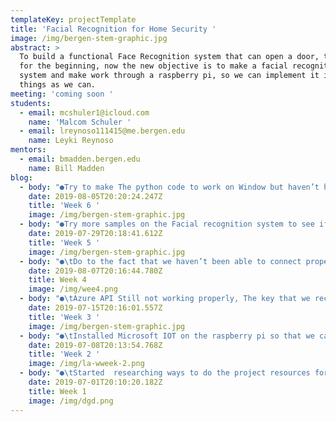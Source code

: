 ```yaml
---
templateKey: projectTemplate
title: 'Facial Recognition for Home Security '
image: /img/bergen-stem-graphic.jpg
abstract: >
  To build a functional Face Recognition system that can open a door, that was
  for the beginning, now the new objective is to make a facial recognition
  system and make work through a raspberry pi, so we can implement it in as many
  things as we can.
meeting: 'coming soon '
students:
  - email: mcshuler1@icloud.com
    name: 'Malcom Schuler '
  - email: lreynoso111415@me.bergen.edu
    name: Leyki Reynoso
mentors:
  - email: bmadden.bergen.edu
    name: Bill Madden
blog:
  - body: "●Try to make The python code to work on Window but haven’t had any good results. Try to use Anaconda, Minianaconda for python and download from console and from interface yet the code outputs That some parameters need to be filled yet it dose;t let us input while in mac it is allowed.\r\n\n●Work with the raspberry pi and the breadboard to make sure that the circuits work properly by doing a little led light experiment and it works perfectly."
    date: 2019-08-05T20:20:24.247Z
    title: 'Week 6 '
    image: /img/bergen-stem-graphic.jpg
  - body: "●Try more samples on the Facial recognition system to see if we can increase the accuracy by increasing the sample to 50 and there were no improvements.\n\n●After some research we found out about the method we were using called Hog which works with a small data set, is faster but less accurate.\r\n\n●Found out about CNN which is more accurate, yet it is way slower and in order to work need a huge dataset. Now we have to find better ways of implementing it taking into consideration the limited processing power we have."
    date: 2019-07-29T20:18:41.612Z
    title: 'Week 5 '
    image: /img/bergen-stem-graphic.jpg
  - body: "●\tDo to the fact that we haven’t been able to connect properly to azure and the fact that every transaction was charging us money, we are now We decided to use OpenCV but trying to decide  which programming language we should use for it, C++ or python.\n\n○\tC++ Advantages: Both of us Have more experience with it and it is easier to work with in Visual basics, but it is harder not adaptable.\n\n○\tPython Advantages: the code can be used in Apple and Windows devices without a lot of changes and, because the two members have a different operating systems, this will simplify the testing between both computers.\n\n![](/img/weee4444.png)\n\n●\tSuccessfully downloaded the libraries on python and used a sample code to make facial recognition work using this source code, Trained it with samples of 3 different people putting 21 pictures each, it works, and is detecting pictures now.\n\n●Also successfully made live video detection but is detecting an unknown person as someone it knows which shouldn’t happen.\r\n\n●Another issue is that the code is not working on windows, just on mac."
    date: 2019-08-07T20:16:44.780Z
    title: Week 4
    image: /img/wee4.png
  - body: "●\tAzure API Still not working properly, The key that we receive to have access to the cloud is not being valid, and the use of OpenCV to do the FAcial recognition offline, even though cheap, may bring performance issues when used in the raspberry pi, our goal for this summer has changed to being able to detect faces in live video. Even though we are still aimg to open the door we figure out that we can do more than that so we are aiming to just be able to detect faces and after that expand on as many applications as we can."
    date: 2019-07-15T20:16:01.557Z
    title: 'Week 3 '
    image: /img/bergen-stem-graphic.jpg
  - body: "●\tInstalled Microsoft IOT on the raspberry pi so that we can connect to a remote computer to the raspberry pi so that it does the process, and then tells the raspberry what to do.\n\n●\tStarted looking for other methods for the use of facial recognition just in case that Microsoft azure does not work as well as we planned. In the process found out about Opencv an open source API used for image recognition, it can be used in may softwares andis free in contrast to Azure but because it not cloud based, we will need a way of processing the information in a decento computer and sent the results to the raspberry pi."
    date: 2019-07-08T20:13:54.768Z
    title: 'Week 2 '
    image: /img/la-wweek-2.png
  - body: "●\tStarted  researching ways to do the project resources for the project.\r\n\n●\tOur overall plan is to connect the camera and Microsoft azure which is a cloud API service with cognitive services capabilities that allow us to work with face detection, voice detection, etc. using this we confirm the face and tell the raspberry to open an electrical door lock if it is a valid person."
    date: 2019-07-01T20:10:20.182Z
    title: Week 1
    image: /img/dgd.png
---
```


